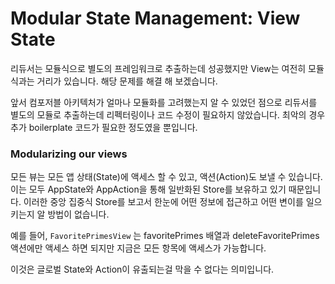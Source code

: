 # Modular State Management: View State

 리듀서는 모듈식으로 별도의 프레임워크로 추출하는데 성공했지만 View는 여전히 모듈식과는 거리가 있습니다. 해당 문제를 해결 해 보겠습니다.

 앞서 컴포저블 아키텍처가 얼마나 모듈화를 고려했는지 알 수 있었던 점으로 리듀서를 별도의 모듈로 추출하는데 리펙터링이나 코드 수정이 필요하지 않았습니다. 최악의 경우 추가 boilerplate 코드가 필요한 정도였을 뿐입니다.

### Modularizing our views

 모든 뷰는 모든 앱 상태(State)에 액세스 할 수 있고, 액션(Action)도 보낼 수 있습니다. 이는 모두 AppState와 AppAction을 통해 일반화된 Store를 보유하고 있기 때문입니다. 이러한 중앙 집중식 Store를 보고서 한눈에 어떤 정보에 접근하고 어떤 변이를 일으키는지 알 방법이 없습니다.

 예를 들어, `FavoritePrimesView` 는 favoritePrimes 배열과 deleteFavoritePrimes 액션에만 액세스 하면 되지만 지금은 모든 항목에 액세스가 가능합니다.

 이것은 글로벌 State와 Action이 유출되는걸 막을 수 없다는 의미입니다.


